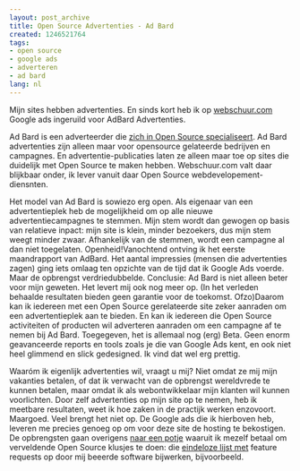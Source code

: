 ```yaml
---
layout: post_archive
title: Open Source Advertenties - Ad Bard
created: 1246521764
tags:
- open source
- google ads
- adverteren
- ad bard
lang: nl
---
```

Mijn sites hebben advertenties. En sinds kort heb ik op [webschuur.com](http://webschuur.com/publications/blogs/2009-02-16-localization_server_local_pakage_generator_from_svn_hacked_up_script) Google ads ingeruild voor AdBard Advertenties.

Ad Bard is een adverteerder die [zich in Open Source specialiseert](http://adbard.net/node/17). Ad Bard advertenties zijn alleen maar voor opensource gelateerde bedrijven en campagnes. En advertentie-publicaties laten ze alleen maar toe op sites die duidelijk met Open Source te maken hebben. Webschuur.com valt daar blijkbaar onder, ik lever vanuit daar Open Source webdevelopement-diensnten.

Het model van Ad Bard is sowiezo erg open. Als eigenaar van een advertentieplek heb de mogelijkheid om op alle nieuwe advertentiecampagnes te stemmen. Mijn stem wordt dan gewogen op basis van relatieve inpact: mijn site is klein, minder bezoekers, dus mijn stem weegt minder zwaar. Afhankelijk van de stemmen, wordt een campagne al dan niet toegelaten. Openheid!Vanochtend ontving ik het eerste maandrapport van AdBard. Het aantal impressies (mensen die advertenties zagen) ging iets omlaag ten opzichte van de tijd dat ik Google Ads voerde. Maar de opbrengst verdriedubbelde. Conclusie: Ad Bard is niet alleen beter voor mijn geweten. Het levert mij ook nog meer op. (In het verleden behaalde resultaten bieden geen garantie voor de toekomst. Ofzo)Daarom kan ik iedereen met een Open Source gerelateerde site zeker aanraden om een advertentieplek aan te bieden. En kan ik iedereen die Open Source activiteiten of producten wil adverteren aanraden om een campagne af te nemen bij Ad Bard. Toegegeven, het is allemaal nog (erg) Beta. Geen enorm geavanceerde reports en tools zoals je die van Google Ads kent, en ook niet heel glimmend en slick gedesigned. Ik vind dat wel erg prettig.

Waaróm ik eigenlijk advertenties wil, vraagt u mij? Niet omdat ze mij mijn vakanties betalen, of dat ik verwacht van de opbrengst wereldvrede te kunnen betalen, maar omdat ik als webontwikkelaar mijn klanten wil kunnen voorlichten. Door zelf advertenties op mijn site op te nemen, heb ik meetbare resultaten, weet ik hoe zaken in de practijk werken enzovoort. Maargoed. Veel brengt het niet op. De Google ads die ik hierboven heb, leveren me precies genoeg op om voor deze site de hosting te bekostigen. De opbrengsten gaan overigens [naar een potje](http://webschuur.com/why_advertisements) waaruit ik mezelf betaal om verveldende Open Source klusjes te doen: die [eindeloze lijst met](http://drupal.org/project/issues/tagadelic?text=&status=All&priorities=All&categories=support&version=All&component=All) feature requests op door mij beeerde software bijwerken, bijvoorbeeld.
